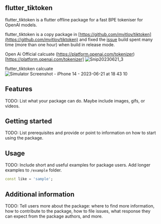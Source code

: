 ## flutter_tiktoken

flutter_tiktoken is a flutter offline package for a fast BPE tokeniser for OpenAI models.

flutter_tiktoken is a copy package in [https://github.com/mvitlov/tiktoken](https://github.com/mvitlov/tiktoken) and fixed the [issue](https://github.com/mvitlov/tiktoken/issues/5) build spent many time (more than one hour) when build in release mode.

Open Ai Official calcuate (https://platform.openai.com/tokenizer)[https://platform.openai.com/tokenizer]
![Snip20230621_3](https://github.com/JerryFans/flutter_tiktoken/assets/14149080/96a7153e-dfd5-40ee-a1cc-c9efc205a844)

flutter_tiktoken calcuate
![Simulator Screenshot - iPhone 14 - 2023-06-21 at 18 43 10](https://github.com/JerryFans/flutter_tiktoken/assets/14149080/dcd5162f-92bf-49ab-b9e8-5364c3c5c7df)


## Features

TODO: List what your package can do. Maybe include images, gifs, or videos.

## Getting started

TODO: List prerequisites and provide or point to information on how to
start using the package.

## Usage

TODO: Include short and useful examples for package users. Add longer examples
to `/example` folder.

```dart
const like = 'sample';
```

## Additional information

TODO: Tell users more about the package: where to find more information, how to
contribute to the package, how to file issues, what response they can expect
from the package authors, and more.

